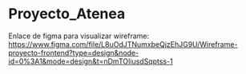 # Proyecto_Atenea 

Enlace de figma para visualizar wireframe: https://www.figma.com/file/L8uOdJTNumxbeQjzEhJG9U/Wireframe-proyecto-frontend?type=design&node-id=0%3A1&mode=design&t=nDmTOIiusdSqptss-1
